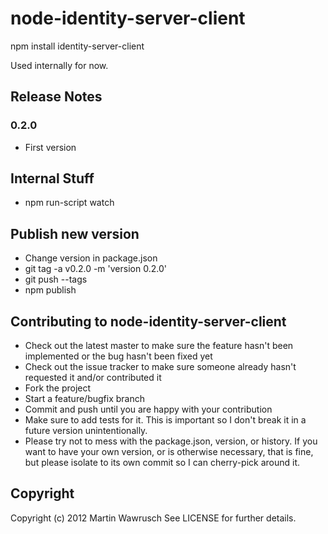 node-identity-server-client
===========================

npm install identity-server-client

Used internally for now. 

## Release Notes

### 0.2.0

* First version

## Internal Stuff

* npm run-script watch

## Publish new version

* Change version in package.json
* git tag -a v0.2.0 -m 'version 0.2.0'
* git push --tags
* npm publish

## Contributing to node-identity-server-client
 
* Check out the latest master to make sure the feature hasn't been implemented or the bug hasn't been fixed yet
* Check out the issue tracker to make sure someone already hasn't requested it and/or contributed it
* Fork the project
* Start a feature/bugfix branch
* Commit and push until you are happy with your contribution
* Make sure to add tests for it. This is important so I don't break it in a future version unintentionally.
* Please try not to mess with the package.json, version, or history. If you want to have your own version, or is otherwise necessary, that is fine, but please isolate to its own commit so I can cherry-pick around it.

## Copyright

Copyright (c) 2012 Martin Wawrusch See LICENSE for
further details.


